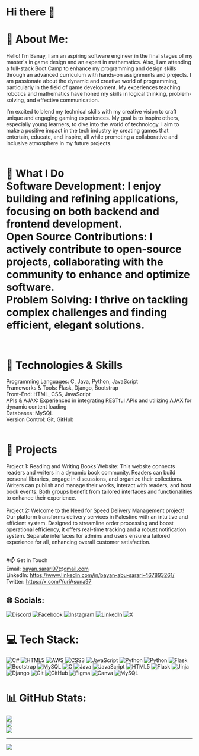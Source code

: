 # Hi there 👋

# 💫 About Me:
Hello! I’m Banay, I am an aspiring software engineer in the final stages of my master's in game design and an expert in mathematics. Also, I am attending a full-stack Boot Camp to enhance my programming and design skills through an advanced curriculum with hands-on assignments and projects. I am passionate about the dynamic and creative world of programming, particularly in the field of game development. My experiences teaching robotics and mathematics have honed my skills in logical thinking, problem-solving, and effective communication.

I'm excited to blend my technical skills with my creative vision to craft unique and engaging gaming experiences. My goal is to inspire others, especially young learners, to dive into the world of technology. I aim to make a positive impact in the tech industry by creating games that entertain, educate, and inspire, all while promoting a collaborative and inclusive atmosphere in my future projects.<br><br>

# 🌟 What I Do<br>Software Development: I enjoy building and refining applications, focusing on both backend and frontend development.<br>Open Source Contributions: I actively contribute to open-source projects, collaborating with the community to enhance and optimize software.<br>Problem Solving: I thrive on tackling complex challenges and finding efficient, elegant solutions.<br><br>

# 🚀 Technologies & Skills<br>
Programming Languages: C, Java, Python, JavaScript<br>
Frameworks & Tools: Flask, Django, Bootstrap<br>
Front-End: HTML, CSS, JavaScript<br>
APIs & AJAX: Experienced in integrating RESTful APIs and utilizing AJAX for dynamic content loading<br>
Databases: MySQL<br>
Version Control: Git, GitHub<br><br>

# 🔧 Projects<br>
Project 1: Reading and Writing Books Website: This website connects readers and writers in a dynamic book community. Readers can build personal libraries, engage in discussions, and organize their collections. Writers can publish and manage their works, interact with readers, and host book events. Both groups benefit from tailored interfaces and functionalities to enhance their experience.<br><br>
Project 2: Welcome to the Need for Speed Delivery Management project! Our platform transforms delivery services in Palestine with an intuitive and efficient system. Designed to streamline order processing and boost operational efficiency, it offers real-time tracking and a robust notification system. Separate interfaces for admins and users ensure a tailored experience for all, enhancing overall customer satisfaction.<br><br>

#📫 Get in Touch<br>Email: bayan.sarari97@gmail.com<br>LinkedIn: https://www.linkedin.com/in/bayan-abu-sarari-467893261/<br>Twitter: https://x.com/YuriAsuna97<br>


## 🌐 Socials:
[![Discord](https://img.shields.io/badge/Discord-%237289DA.svg?logo=discord&logoColor=white)](https://discord.gg/https://www.instagram.com/bayansarari/) [![Facebook](https://img.shields.io/badge/Facebook-%231877F2.svg?logo=Facebook&logoColor=white)](https://facebook.com/https://www.facebook.com/bayan.sarari) [![Instagram](https://img.shields.io/badge/Instagram-%23E4405F.svg?logo=Instagram&logoColor=white)](https://instagram.com/https://www.instagram.com/bayansarari/) [![LinkedIn](https://img.shields.io/badge/LinkedIn-%230077B5.svg?logo=linkedin&logoColor=white)](https://linkedin.com/in/https://www.linkedin.com/in/bayan-abu-sarari-467893261/) [![X](https://img.shields.io/badge/X-black.svg?logo=X&logoColor=white)](https://x.com/https://x.com/YuriAsuna97) 

# 💻 Tech Stack:
![C#](https://img.shields.io/badge/c%23-%23239120.svg?style=for-the-badge&logo=csharp&logoColor=white) ![HTML5](https://img.shields.io/badge/html5-%23E34F26.svg?style=for-the-badge&logo=html5&logoColor=white) ![AWS](https://img.shields.io/badge/AWS-%23FF9900.svg?style=for-the-badge&logo=amazon-aws&logoColor=white) ![CSS3](https://img.shields.io/badge/css3-%231572B6.svg?style=for-the-badge&logo=css3&logoColor=white) ![JavaScript](https://img.shields.io/badge/javascript-%23323330.svg?style=for-the-badge&logo=javascript&logoColor=%23F7DF1E) ![Python](https://img.shields.io/badge/python-3670A0?style=for-the-badge&logo=python&logoColor=ffdd54) ![Python](https://img.shields.io/badge/python-3670A0?style=for-the-badge&logo=python&logoColor=ffdd54) ![Flask](https://img.shields.io/badge/flask-%23000.svg?style=for-the-badge&logo=flask&logoColor=white) ![Bootstrap](https://img.shields.io/badge/bootstrap-%238511FA.svg?style=for-the-badge&logo=bootstrap&logoColor=white) ![MySQL](https://img.shields.io/badge/mysql-4479A1.svg?style=for-the-badge&logo=mysql&logoColor=white) ![C](https://img.shields.io/badge/c-%2300599C.svg?style=for-the-badge&logo=c&logoColor=white) ![Java](https://img.shields.io/badge/java-%23ED8B00.svg?style=for-the-badge&logo=openjdk&logoColor=white) ![JavaScript](https://img.shields.io/badge/javascript-%23323330.svg?style=for-the-badge&logo=javascript&logoColor=%23F7DF1E) ![HTML5](https://img.shields.io/badge/html5-%23E34F26.svg?style=for-the-badge&logo=html5&logoColor=white) ![Flask](https://img.shields.io/badge/flask-%23000.svg?style=for-the-badge&logo=flask&logoColor=white) ![Jinja](https://img.shields.io/badge/jinja-white.svg?style=for-the-badge&logo=jinja&logoColor=black) ![Django](https://img.shields.io/badge/django-%23092E20.svg?style=for-the-badge&logo=django&logoColor=white) ![Git](https://img.shields.io/badge/git-%23F05033.svg?style=for-the-badge&logo=git&logoColor=white) ![GitHub](https://img.shields.io/badge/github-%23121011.svg?style=for-the-badge&logo=github&logoColor=white) ![Figma](https://img.shields.io/badge/figma-%23F24E1E.svg?style=for-the-badge&logo=figma&logoColor=white) ![Canva](https://img.shields.io/badge/Canva-%2300C4CC.svg?style=for-the-badge&logo=Canva&logoColor=white) ![MySQL](https://img.shields.io/badge/mysql-4479A1.svg?style=for-the-badge&logo=mysql&logoColor=white)
# 📊 GitHub Stats:
![](https://github-readme-stats.vercel.app/api?username=Bayan97&theme=dark&hide_border=false&include_all_commits=false&count_private=false)<br/>
![](https://github-readme-streak-stats.herokuapp.com/?user=Bayan97&theme=dark&hide_border=false)<br/>
![](https://github-readme-stats.vercel.app/api/top-langs/?username=Bayan97&theme=dark&hide_border=false&include_all_commits=false&count_private=false&layout=compact)

---
[![](https://visitcount.itsvg.in/api?id=Bayan97&icon=0&color=0)](https://visitcount.itsvg.in)

<!-- Proudly created with GPRM ( https://gprm.itsvg.in ) -->
